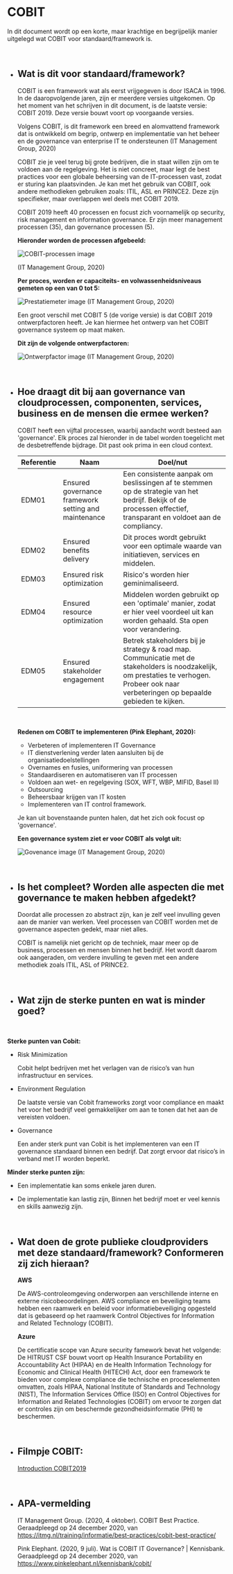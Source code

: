 # COBIT

In dit document wordt op een korte, maar krachtige en begrijpelijk manier uitgelegd wat COBIT voor standaard/framework is. 

</br> 

* ## Wat is dit voor standaard/framework?

    COBIT is een framework wat als eerst vrijgegeven is door ISACA in 1996. In de daaropvolgende jaren, zijn er meerdere versies uitgekomen. Op het moment van het schrijven in dit document, is de laatste versie: COBIT 2019. Deze versie bouwt voort op voorgaande versies. 

    Volgens COBIT, is dit framework een breed en alomvattend framework dat is ontwikkeld om begrip, ontwerp en implementatie van het beheer en de governance van enterprise IT te ondersteunen (IT Management Group, 2020)
    
    COBIT zie je veel terug bij grote bedrijven, die in staat willen zijn om te voldoen aan de regelgeving. Het is niet concreet, maar legt de best practices voor een globale beheersing van de IT-processen vast, zodat er sturing kan plaatsvinden. Je kan met het gebruik van COBIT, ook andere methodieken gebruiken zoals: ITIL, ASL en PRINCE2. Deze zijn specifieker, maar overlappen wel deels met COBIT 2019. 

    COBIT 2019 heeft 40 processen en focust zich voornamelijk op security, risk management en information governance. Er zijn meer management processen (35), dan governance processen (5). 
    
    **Hieronder worden de processen afgebeeld:**

    ![COBIT-processen image](COBIT-processen.png)
    
    (IT Management Group, 2020)
    
    **Per proces, worden er capaciteits- en volwassenheidsniveaus gemeten op een van 0 tot 5:**

    ![Prestatiemeter image](Prestatiemeter.png)
    (IT Management Group, 2020)

    Een groot verschil met COBIT 5 (de vorige versie) is dat COBIT 2019 ontwerpfactoren heeft. Je kan hiermee het ontwerp van het COBIT governance systeem op maat maken. 

    **Dit zijn de volgende ontwerpfactoren:**

    ![Ontwerpfactor image](Ontwerpfactoren.png)
    (IT Management Group, 2020)
</br>

* ## Hoe draagt dit bij aan governance van cloudprocessen, componenten, services, business en de mensen die ermee werken?

    COBIT heeft een vijftal processen, waarbij aandacht wordt besteed aan 'governance'. Elk proces zal hieronder in de tabel worden toegelicht met de desbetreffende bijdrage. Dit past ook prima in een cloud context. 

    Referentie   |             Naam                |      Doel/nut
    ------------ | ------------- | -------------
    EDM01 | Ensured governance framework setting and maintenance | Een consistente aanpak om beslissingen af te stemmen op de strategie van het bedrijf. Bekijk of de processen effectief, transparant en voldoet aan de compliancy. 
    EDM02 | Ensured benefits delivery | Dit proces wordt gebruikt voor een optimale waarde van initiatieven, services en middelen.
    EDM03 | Ensured risk optimization | Risico's worden hier geminimaliseerd.
    EDM04 | Ensured resource optimization | Middelen worden gebruikt op een 'optimale' manier, zodat er hier veel voordeel uit kan worden gehaald. Sta open voor verandering.
    EDM05 | Ensured stakeholder engagement | Betrek stakeholders bij je strategy & road map. Communicatie met de stakeholders is noodzakelijk, om prestaties te verhogen. Probeer ook naar verbeteringen op bepaalde gebieden te kijken. 
    
    </br>

    **Redenen om COBIT te implementeren (Pink Elephant, 2020):**

    * Verbeteren of implementeren IT Governance
    * IT dienstverlening verder laten aansluiten bij de organisatiedoelstellingen
    * Overnames en fusies, uniformering van processen
    * Standaardiseren en automatiseren van IT processen
    * Voldoen aan wet- en regelgeving (SOX, WFT, WBP, MIFID, Basel II)
    * Outsourcing
    * Beheersbaar krijgen van IT kosten
    * Implementeren van IT control framework.

    Je kan uit bovenstaande punten halen, dat het zich ook focust op 'governance'. 

    **Een governance system ziet er voor COBIT als volgt uit:**

    ![Govenance image](Governance-system.png)
    (IT Management Group, 2020)

</br>

* ## Is het compleet? Worden alle aspecten die met governance te maken hebben afgedekt?

    Doordat alle processen zo abstract zijn, kan je zelf veel invulling geven aan de manier van werken. Veel processen van COBIT worden met de governance aspecten gedekt, maar niet alles.

    COBIT is namelijk niet gericht op de techniek, maar meer op de business, processen en mensen binnen het bedrijf. Het wordt daarom ook aangeraden, om verdere invulling te geven met een andere methodiek zoals ITIL, ASL of PRINCE2.

</br>

* ## Wat zijn de sterke punten en wat is minder goed?

</br> 

**Sterke punten van Cobit:**
* Risk Minimization

    Cobit helpt bedrijven met het verlagen van de risico’s van hun infrastructuur en services.

* Environment Regulation

    De laatste versie van Cobit frameworks zorgt voor compliance en maakt het voor het bedrijf veel gemakkelijker om aan te tonen dat het aan de vereisten voldoen.

* Governance

    Een ander sterk punt van Cobit is het implementeren van een IT governance standaard binnen een bedrijf. Dat zorgt ervoor dat risico’s in verband met IT worden beperkt.


**Minder sterke punten zijn:**

* Een implementatie kan soms enkele jaren duren.

* De implementatie kan lastig zijn, Binnen het bedrijf moet er veel kennis en skills aanwezig zijn.


</br>

* ## Wat doen de grote publieke cloudproviders met deze standaard/framework? Conformeren zij zich hieraan?


    **AWS**

    De AWS-controleomgeving onderworpen aan verschillende interne en externe risicobeoordelingen. AWS compliance en beveiliging teams hebben een raamwerk en beleid voor informatiebeveiliging opgesteld dat is gebaseerd op het raamwerk Control Objectives for Information and Related Technology (COBIT).

    **Azure**

    De certificatie scope van Azure security famework bevat het volgende:
    De HITRUST CSF bouwt voort op Health Insurance Portability en Accountability Act (HIPAA) en de Health Information Technology for Economic and Clinical Health (HITECH) Act, door een framework te bieden voor complexe compliance die technische en proceselementen omvatten, zoals HIPAA, National Institute of Standards and Technology (NIST), The Information Services Office (ISO) en Control Objectives for Information and Related Technologies (COBIT) om ervoor te zorgen dat er controles zijn om beschermde gezondheidsinformatie (PHI) te beschermen.


</br> 

* ## Filmpje COBIT:

    [Introduction COBIT2019](https://www.youtube.com/watch?v=KJLAJSZbfIM)

</br>

* ## APA-vermelding

    IT Management Group. (2020, 4 oktober). COBIT Best Practice. Geraadpleegd op 24 december 2020, van https://itmg.nl/training/informatie/best-practices/cobit-best-practice/

    Pink Elephant. (2020, 9 juli). Wat is COBIT IT Governance? | Kennisbank. Geraadpleegd op 24 december 2020, van https://www.pinkelephant.nl/kennisbank/cobit/
